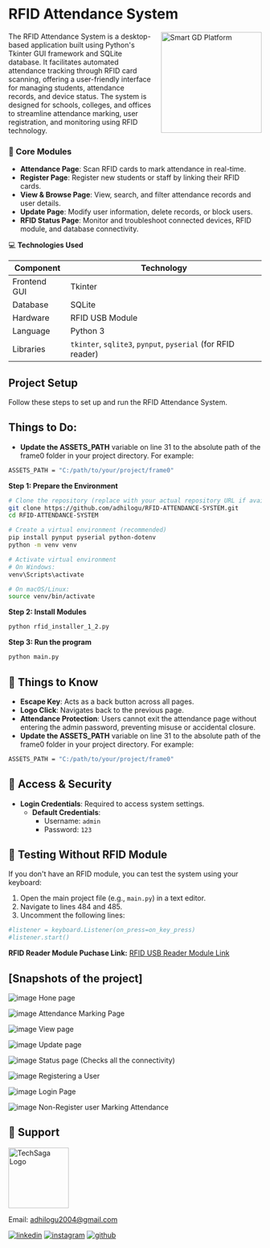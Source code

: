 # RFID Attendance System

<div style="float: right; margin-left: 20px;">
  <img src="git-images/ff1.png" alt="Smart GD Platform" width="200" />
</div>

The RFID Attendance System is a desktop-based application built using Python's Tkinter GUI framework and SQLite database. It facilitates automated attendance tracking through RFID card scanning, offering a user-friendly interface for managing students, attendance records, and device status. The system is designed for schools, colleges, and offices to streamline attendance marking, user registration, and monitoring using RFID technology.

### 🧭 Core Modules
- **Attendance Page**: Scan RFID cards to mark attendance in real-time.
- **Register Page**: Register new students or staff by linking their RFID cards.
- **View & Browse Page**: View, search, and filter attendance records and user details.
- **Update Page**: Modify user information, delete records, or block users.
- **RFID Status Page**: Monitor and troubleshoot connected devices, RFID module, and database connectivity.

💻 **Technologies Used**

| Component         | Technology                     |
|-------------------|--------------------------------|
| Frontend GUI      | Tkinter                        |
| Database          | SQLite                         |
| Hardware          | RFID USB Module                |
| Language          | Python 3                       |
| Libraries         | `tkinter`, `sqlite3`, `pynput`, `pyserial` (for RFID reader) |

## Project Setup

Follow these steps to set up and run the RFID Attendance System.






**Things to Do:**
---

- **Update the ASSETS_PATH** variable on line 31 to the absolute path of the frame0 folder in your project directory. For example: 
```bash
ASSETS_PATH = "C:/path/to/your/project/frame0"
```
**Step 1: Prepare the Environment**

```bash
# Clone the repository (replace with your actual repository URL if available)
git clone https://github.com/adhilogu/RFID-ATTENDANCE-SYSTEM.git
cd RFID-ATTENDANCE-SYSTEM

# Create a virtual environment (recommended)
pip install pynput pyserial python-dotenv
python -m venv venv

# Activate virtual environment
# On Windows:
venv\Scripts\activate

# On macOS/Linux:
source venv/bin/activate
```

**Step 2: Install Modules**
```bash
python rfid_installer_1_2.py
```
**Step 3: Run the program**
```bash
python main.py
```

**🧩 Things to Know**
---
- **Escape Key**: Acts as a back button across all pages.
- **Logo Click**: Navigates back to the previous page.
- **Attendance Protection**: Users cannot exit the attendance page without entering the admin password, preventing misuse or accidental closure.
- **Update the ASSETS_PATH** variable on line 31 to the absolute path of the frame0 folder in your project directory. For example: 
```bash
ASSETS_PATH = "C:/path/to/your/project/frame0"
```

**🔐 Access & Security**
---
- **Login Credentials**: Required to access system settings.
  - **Default Credentials**:
    - Username: `admin`
    - Password: `123`

🧪 **Testing Without RFID Module**
---
If you don't have an RFID module, you can test the system using your keyboard:

 1. Open the main project file (e.g., `main.py`) in a text editor.
  2. Navigate to lines 484 and 485.
  3. Uncomment the following lines:
   ```bash
   #listener = keyboard.Listener(on_press=on_key_press)
   #listener.start()
   ```

**RFID Reader Module Puchase Link:**
[RFID USB Reader Module Link](https://quartzcomponents.com/products/jt308-usb-rfid-card-reader-125khz-smart-id-card-reader-module?variant=45040512696554&country=IN&currency=INR&utm_medium=product_sync&utm_source=google&utm_content=sag_organic&utm_campaign=sag_organic?utm_source=google&utm_medium=FreeListings&gad_source=1&gad_campaignid=21214248935&gbraid=0AAAAACPPFdOETU3N5SJkqL-Yv6olEUfVw&gclid=Cj0KCQjwsPzHBhDCARIsALlWNG0VVxICrXYzZA6kolWEGfaeONPUvi8g0nP_uqU90i587w1IhbcldYQaAlQIEALw_wcB)


## [Snapshots of the project]

![image](git-images/home.png)
Hone page

![image](git-images/att.png)
Attendance Marking Page

![image](git-images/view.png)
View page 

![image](git-images/upd.png)
Update page

![image](git-images/status.png)
Status page (Checks all the connectivity)

![image](git-images/reg.png)
Registering a User

![image](git-images/login1.png)
Login Page

![image](git-images/non.png)
Non-Register user Marking Attendance



## 📧 Support

<div style="text-align: left;">
  <img src="git-images/techsagalogo.png" alt="TechSaga Logo" style="width: 120px;">
  <p>Email: <a href="mailto:adhilogu2004@gmail.com">adhilogu2004@gmail.com</a></p>
</div>


[![linkedin](https://img.shields.io/badge/linkedin-0A66C2?style=for-the-badge&logo=linkedin&logoColor=white)](https://www.linkedin.com/in/adithya-loganathan-a47218283/)
[![instagram](https://img.shields.io/badge/instagram-E4405F?style=for-the-badge&logo=instagram&logoColor=white)](https://www.instagram.com/adithyaloganathanh/?hl=en)
[![github](https://img.shields.io/badge/github-181717?style=for-the-badge&logo=github&logoColor=white)](https://github.com/adhilogu)


